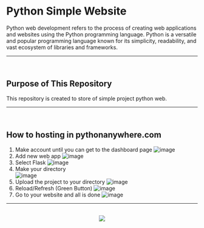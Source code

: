 # Python Simple Website

Python web development refers to the process of creating web applications and websites using the Python programming language. Python is a versatile and popular programming language known for its simplicity, readability, and vast ecosystem of libraries and frameworks.

<hr><br>

## Purpose of This Repository

This repository is created to store of simple project python web.

<hr><br>

## How to hosting in pythonanywhere.com

1. Make account until you can get to the dashboard page
   ![image](https://github.com/user-attachments/assets/3415e13c-a238-4754-84f6-05173d026c09)
2. Add new web app
   ![image](https://github.com/user-attachments/assets/f3398025-5de9-40f5-8921-d60b3aa207b3)
3. Select Flask
   ![image](https://github.com/user-attachments/assets/67266af9-7d00-4510-aa8b-0f777002693a)
4. Make your directory  
   ![image](https://github.com/user-attachments/assets/aa51275e-4e00-44dd-9391-a8017da9d95f)
5. Upload the project to your directory
   ![image](https://github.com/user-attachments/assets/64c140dc-62cd-4c25-ae1f-66bb4196acc3)
6. Reload/Refresh (Green Button)
   ![image](https://github.com/user-attachments/assets/9663a6e6-a2a9-4c2e-bbd1-9f292c13b3ea)
7. Go to your website and all is done
   ![image](https://github.com/user-attachments/assets/855e5701-aae9-4157-905f-e52dfbba0dc7)

<hr><br>

<div align="center">
  <a href="https://www.instagram.com/guanshiyin_/">
     <img src="https://capsule-render.vercel.app/api?type=waving&height=200&color=20:72aae3,100:cadbf5&section=footer&reversal=false&textBg=false&fontAlignY=50&descAlign=48&descAlignY=59"/>
  </a>
</div>
